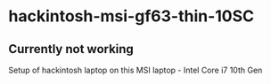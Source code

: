 # hackintosh-msi-gf63-thin-10SC
## Currently not working
Setup of hackintosh laptop on this MSI laptop - Intel Core i7 10th Gen
